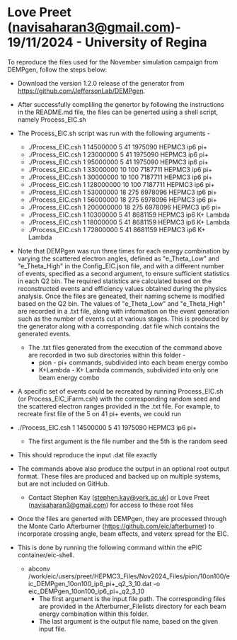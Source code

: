 # Love Preet (navisaharan3@gmail.com)- 19/11/2024 - University of Regina

To reproduce the files used for the November simulation campaign from DEMPgen, follow the steps below:

- Download the version 1.2.0 release of the generator from https://github.com/JeffersonLab/DEMPgen.

- After successfully compliling the genertor by following the instructions in the README.md file, the files can be generted using a shell script, namely Process_EIC.sh

- The Process_EIC.sh script was run with the following arguments -
  - ./Process_EIC.csh 1 14500000 5 41 1975090 HEPMC3 ip6 pi+
  - ./Process_EIC.csh 1 23000000 5 41 1975090 HEPMC3 ip6 pi+
  - ./Process_EIC.csh 1 95000000 5 41 1975090 HEPMC3 ip6 pi+
  - ./Process_EIC.csh 1 33000000 10 100 7187711 HEPMC3 ip6 pi+
  - ./Process_EIC.csh 1 30000000 10 100 7187711 HEPMC3 ip6 pi+
  - ./Process_EIC.csh 1 128000000 10 100 7187711 HEPMC3 ip6 pi+
  - ./Process_EIC.csh 1 53000000 18 275 6978096 HEPMC3 ip6 pi+
  - ./Process_EIC.csh 1 56000000 18 275 6978096 HEPMC3 ip6 pi+
  - ./Process_EIC.csh 1 200000000 18 275 6978096 HEPMC3 ip6 pi+
  - ./Process_EIC.csh 1 10300000 5 41 8681159 HEPMC3 ip6 K+ Lambda
  - ./Process_EIC.csh 1 18000000 5 41 8681159 HEPMC3 ip6 K+ Lambda
  - ./Process_EIC.csh 1 72800000 5 41 8681159 HEPMC3 ip6 K+ Lambda

- Note that DEMPgen was run three times for each energy combination by varying the scattered electron angles, defined as "e_Theta_Low" and "e_Theta_High" in the Config_EIC.json file, and with a different number of events, specified as a second argument, to ensure sufficient statistics in each Q2 bin. The required statistics are calculated based on the reconstructed events and efficiency values obtained during the physics analysis. Once the files are geneated, their naming scheme is modified based on the Q2 bin. The values of "e_Theta_Low" and "e_Theta_High" are recorded in a .txt file, along with information on the event generation such as the number of events cut at various stages. This is produced by the generator along with a corresponding .dat file which contains the generated events.
  - The .txt files generated from the execution of the command above are recorded in two sub directories within this folder -
    - pion - pi+ commands, subdivided into each beam energy combo
    - K+Lambda - K+ Lambda commands, subdivided into only one beam energy combo 
   
-  A specific set of events could be recreated by running Process_EIC.sh (or Process_EIC_iFarm.csh) with the corresponding random seed and the scattered electron ranges provided in the .txt file. For example, to recreate first file of the 5 on 41 pi+ events, we could run 
  - ./Process_EIC.csh 1 14500000 5 41 1975090 HEPMC3 ip6 pi+
    - The first argument is the file number and the 5th is the random seed
  - This should reproduce the input .dat file exactly

- The commands above also produce the output in an optional root output format. These files are produced and backed up on multiple systems, but are not included on GitHub.
  - Contact Stephen Kay (stephen.kay@york.ac.uk) or Love Preet (navisaharan3@gmail.com) for access to these root files

- Once the files are generted with DEMPgen, they are processed through the Monte Carlo Afterburner (https://github.com/eic/afterburner) to incorporate crossing angle, beam  effects, and veterx spread for the EIC.

- This is done by running the following command within the ePIC container/eic-shell. 
  - abconv /work/eic/users/preet/HEPMC3_Files/Nov2024_Files/pion/10on100/eic_DEMPgen_10on100_ip6_pi+_q2_3_10.dat -o eic_DEMPgen_10on100_ip6_pi+_q2_3_10
    - The first argument is the input file path. The corresponding files are provided in the Afterburner_Filelists directory for each beam energy combination within this folder.
    - The last argument is the output file name, based on the given input file.
